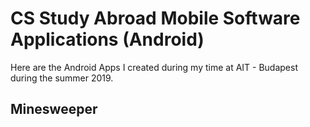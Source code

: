 # CS Study Abroad Mobile Software Applications (Android)

Here are the Android Apps I created during my time at AIT - Budapest during the summer 2019.

## Minesweeper

